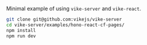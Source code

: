 Minimal example of using `vike-server` and `vike-react`.

```bash
git clone git@github.com:vikejs/vike-server
cd vike-server/examples/hono-react-cf-pages/
npm install
npm run dev
```
